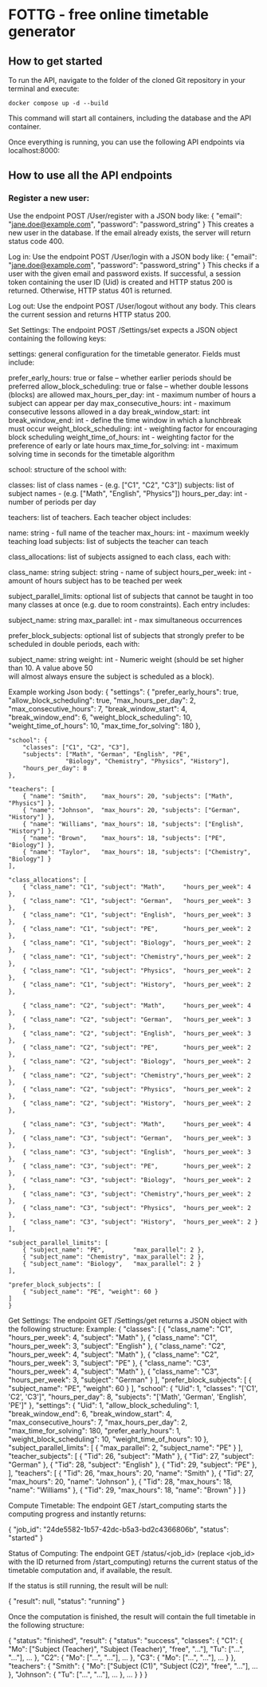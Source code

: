 # FOTTG - free online timetable generator

## How to get started
To run the API, navigate to the folder of the cloned Git repository in your terminal and execute:
```
docker compose up -d --build
```
This command will start all containers, including the database and the API container.

Once everything is running, you can use the following API endpoints via localhost:8000:


## How to use all the API endpoints
### Register a new user:
Use the endpoint POST /User/register with a JSON body like:
{ "email": "jane.doe@example.com", "password": "password_string" }
This creates a new user in the database. If the email already exists, the server will return status code 400.

Log in:
Use the endpoint POST /User/login with a JSON body like:
{ "email": "jane.doe@example.com", "password": "password_string" }
This checks if a user with the given email and password exists. If successful, a session token containing the user ID (Uid) is created and HTTP status 200 is returned. Otherwise, HTTP status 401 is returned.

Log out:
Use the endpoint POST /User/logout without any body. This clears the current session and returns HTTP status 200.


Set Settings:
The endpoint POST /Settings/set expects a JSON object containing the following keys:

settings: general configuration for the timetable generator. Fields must include:

prefer_early_hours: true or false           – whether earlier periods should be preferred
allow_block_scheduling: true or false       – whether double lessons (blocks) are allowed
max_hours_per_day: int                      - maximum number of hours a subject can appear per day
max_consecutive_hours: int                  - maximum consecutive lessons allowed in a day
break_window_start: int 
break_window_end: int                       - define the time window in which a lunchbreak must occur
weight_block_scheduling: int                - weighting factor for encouraging block scheduling
weight_time_of_hours: int                   - weighting factor for the preference of early or late hours
max_time_for_solving: int                   - maximum solving time in seconds for the timetable algorithm

school: structure of the school with:

classes: list of class names                - (e.g. ["C1", "C2", "C3"])
subjects: list of subject names             - (e.g. ["Math", "English", "Physics"])
hours_per_day: int                          - number of periods per day

teachers: list of teachers. Each teacher object includes:

name: string                                - full name of the teacher
max_hours: int                              - maximum weekly teaching load
subjects: list of subjects the teacher can teach

class_allocations: list of subjects assigned to each class, each with:

class_name: string
subject: string                             - name of subject
hours_per_week: int                         - amount of hours subject has to be teached per week

subject_parallel_limits: optional list of subjects that cannot be taught in too many classes at once (e.g. due to room constraints). Each entry includes:

subject_name: string
max_parallel: int                           - max simultaneous occurrences

prefer_block_subjects: optional list of subjects that strongly prefer to be scheduled in double periods, each with:

subject_name: string
weight: int                                 - Numeric weight (should be set higher than 10. A value above 50  
                                              will almost always ensure the subject is scheduled as a block).

Example working Json body:
    {
    "settings": {
        "prefer_early_hours": true,
        "allow_block_scheduling": true,
        "max_hours_per_day": 2,
        "max_consecutive_hours": 7,
        "break_window_start": 4,
        "break_window_end": 6,
        "weight_block_scheduling": 10,
        "weight_time_of_hours": 10,
        "max_time_for_solving": 180
    },

    "school": {
        "classes": ["C1", "C2", "C3"],
        "subjects": ["Math", "German", "English", "PE",
                    "Biology", "Chemistry", "Physics", "History"],
        "hours_per_day": 8
    },

    "teachers": [
        { "name": "Smith",    "max_hours": 20, "subjects": ["Math", "Physics"] },
        { "name": "Johnson",  "max_hours": 20, "subjects": ["German", "History"] },
        { "name": "Williams", "max_hours": 18, "subjects": ["English", "History"] },
        { "name": "Brown",    "max_hours": 18, "subjects": ["PE", "Biology"] },
        { "name": "Taylor",   "max_hours": 18, "subjects": ["Chemistry", "Biology"] }
    ],

    "class_allocations": [
        { "class_name": "C1", "subject": "Math",     "hours_per_week": 4 },
        { "class_name": "C1", "subject": "German",   "hours_per_week": 3 },
        { "class_name": "C1", "subject": "English",  "hours_per_week": 3 },
        { "class_name": "C1", "subject": "PE",       "hours_per_week": 2 },
        { "class_name": "C1", "subject": "Biology",  "hours_per_week": 2 },
        { "class_name": "C1", "subject": "Chemistry","hours_per_week": 2 },
        { "class_name": "C1", "subject": "Physics",  "hours_per_week": 2 },
        { "class_name": "C1", "subject": "History",  "hours_per_week": 2 },

        { "class_name": "C2", "subject": "Math",     "hours_per_week": 4 },
        { "class_name": "C2", "subject": "German",   "hours_per_week": 3 },
        { "class_name": "C2", "subject": "English",  "hours_per_week": 3 },
        { "class_name": "C2", "subject": "PE",       "hours_per_week": 2 },
        { "class_name": "C2", "subject": "Biology",  "hours_per_week": 2 },
        { "class_name": "C2", "subject": "Chemistry","hours_per_week": 2 },
        { "class_name": "C2", "subject": "Physics",  "hours_per_week": 2 },
        { "class_name": "C2", "subject": "History",  "hours_per_week": 2 },

        { "class_name": "C3", "subject": "Math",     "hours_per_week": 4 },
        { "class_name": "C3", "subject": "German",   "hours_per_week": 3 },
        { "class_name": "C3", "subject": "English",  "hours_per_week": 3 },
        { "class_name": "C3", "subject": "PE",       "hours_per_week": 2 },
        { "class_name": "C3", "subject": "Biology",  "hours_per_week": 2 },
        { "class_name": "C3", "subject": "Chemistry","hours_per_week": 2 },
        { "class_name": "C3", "subject": "Physics",  "hours_per_week": 2 },
        { "class_name": "C3", "subject": "History",  "hours_per_week": 2 }
    ],

    "subject_parallel_limits": [
        { "subject_name": "PE",        "max_parallel": 2 },
        { "subject_name": "Chemistry", "max_parallel": 2 },
        { "subject_name": "Biology",   "max_parallel": 2 }
    ],

    "prefer_block_subjects": [
        { "subject_name": "PE", "weight": 60 }
    ]
    }


Get Settings:
The endpoint GET /Settings/get returns a JSON object with the following structure:
Example:
    {
        "classes": [
            {
                "class_name": "C1",
                "hours_per_week": 4,
                "subject": "Math"
            },
            {
                "class_name": "C1",
                "hours_per_week": 3,
                "subject": "English"
            },
            {
                "class_name": "C2",
                "hours_per_week": 4,
                "subject": "Math"
            },
            {
                "class_name": "C2",
                "hours_per_week": 3,
                "subject": "PE"
            },
            {
                "class_name": "C3",
                "hours_per_week": 4,
                "subject": "Math"
            },
            {
                "class_name": "C3",
                "hours_per_week": 3,
                "subject": "German"
            }
        ],
        "prefer_block_subjects": [
            {
                "subject_name": "PE",
                "weight": 60
            }
        ],
        "school": {
            "Uid": 1,
            "classes": "['C1', 'C2', 'C3']",
            "hours_per_day": 8,
            "subjects": "['Math', 'German', 'English', 'PE']"
        },
        "settings": {
            "Uid": 1,
            "allow_block_scheduling": 1,
            "break_window_end": 6,
            "break_window_start": 4,
            "max_consecutive_hours": 7,
            "max_hours_per_day": 2,
            "max_time_for_solving": 180,
            "prefer_early_hours": 1,
            "weight_block_scheduling": 10,
            "weight_time_of_hours": 10
        },
        "subject_parallel_limits": [
            {
                "max_parallel": 2,
                "subject_name": "PE"
            }
        ],
        "teacher_subjects": [
            {
                "Tid": 26,
                "subject": "Math"
            },
            {
                "Tid": 27,
                "subject": "German"
            },
            {
                "Tid": 28,
                "subject": "English"
            },
            {
                "Tid": 29,
                "subject": "PE"
            },
        ],
        "teachers": [
            {
                "Tid": 26,
                "max_hours": 20,
                "name": "Smith"
            },
            {
                "Tid": 27,
                "max_hours": 20,
                "name": "Johnson"
            },
            {
                "Tid": 28,
                "max_hours": 18,
                "name": "Williams"
            },
            {
                "Tid": 29,
                "max_hours": 18,
                "name": "Brown"
            }
        ]
    }


Compute Timetable:
The endpoint GET /start_computing starts the computing progress and instantly returns:

{
    "job_id": "24de5582-1b57-42dc-b5a3-bd2c4366806b",
    "status": "started"
}

Status of Computing:
The endpoint GET /status/<job_id> (replace <job_id> with the ID returned from /start_computing) returns the current status of the timetable computation and, if available, the result.

If the status is still running, the result will be null:

{
    "result": null,
    "status": "running"
}

Once the computation is finished, the result will contain the full timetable in the following structure:

{
  "status": "finished",
  "result": {
    "status": "success",
    "classes": {
      "C1": {
        "Mo": ["Subject (Teacher)", "Subject (Teacher)", "free", "..."],
        "Tu": ["...", "..."],
        ...
      },
      "C2": {
        "Mo": ["...", "..."],
        ...
      },
      "C3": {
        "Mo": ["...", "..."],
        ...
      }
    },
    "teachers": {
      "Smith": {
        "Mo": ["Subject (C1)", "Subject (C2)", "free", "..."],
        ...
      },
      "Johnson": {
        "Tu": ["...", "..."],
        ...
      },
      ...
    }
  }
}
